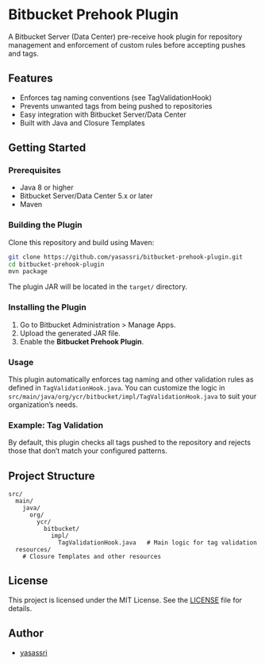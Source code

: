 # Bitbucket Prehook Plugin

A Bitbucket Server (Data Center) pre-receive hook plugin for repository management and enforcement of custom rules before accepting pushes and tags.

## Features

- Enforces tag naming conventions (see TagValidationHook)
- Prevents unwanted tags from being pushed to repositories
- Easy integration with Bitbucket Server/Data Center
- Built with Java and Closure Templates

## Getting Started

### Prerequisites

- Java 8 or higher
- Bitbucket Server/Data Center 5.x or later
- Maven

### Building the Plugin

Clone this repository and build using Maven:

```bash
git clone https://github.com/yasassri/bitbucket-prehook-plugin.git
cd bitbucket-prehook-plugin
mvn package
```

The plugin JAR will be located in the `target/` directory.

### Installing the Plugin

1. Go to Bitbucket Administration > Manage Apps.
2. Upload the generated JAR file.
3. Enable the **Bitbucket Prehook Plugin**.

### Usage

This plugin automatically enforces tag naming and other validation rules as defined in `TagValidationHook.java`. You can customize the logic in `src/main/java/org/ycr/bitbucket/impl/TagValidationHook.java` to suit your organization’s needs.

### Example: Tag Validation

By default, this plugin checks all tags pushed to the repository and rejects those that don’t match your configured patterns.

## Project Structure

```
src/
  main/
    java/
      org/
        ycr/
          bitbucket/
            impl/
              TagValidationHook.java   # Main logic for tag validation
  resources/
    # Closure Templates and other resources
```

## License

This project is licensed under the MIT License. See the [LICENSE](LICENSE) file for details.

## Author

- [yasassri](https://github.com/yasassri)
